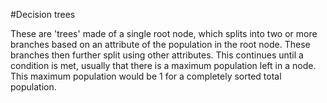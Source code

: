 #Decision trees

These are 'trees' made of a single root node, which splits into two or more branches based on an attribute of the population in the root node. These branches then further split using other attributes. This continues until a condition is met, usually that there is a maximum population left in a node. This maximum population would be 1 for a completely sorted total population.
